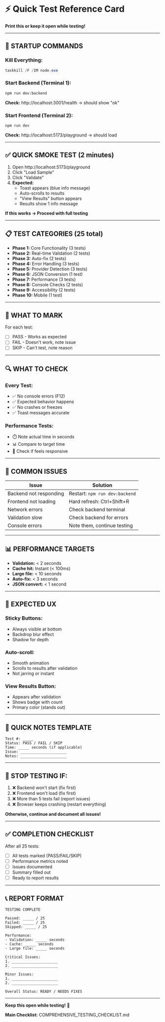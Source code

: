 # ⚡ Quick Test Reference Card

**Print this or keep it open while testing!**

---

## 🚀 **STARTUP COMMANDS**

### **Kill Everything:**

```powershell
taskkill /F /IM node.exe
```

### **Start Backend (Terminal 1):**

```bash
npm run dev:backend
```

**Check:** http://localhost:3001/health → should show "ok"

### **Start Frontend (Terminal 2):**

```bash
npm run dev
```

**Check:** http://localhost:5173/playground → should load

---

## ✅ **QUICK SMOKE TEST** (2 minutes)

1. Open http://localhost:5173/playground
2. Click "Load Sample"
3. Click "Validate"
4. **Expected:**
   - Toast appears (blue info message)
   - Auto-scrolls to results
   - "View Results" button appears
   - Results show 1 info message

**If this works → Proceed with full testing**

---

## 📋 **TEST CATEGORIES** (25 total)

- **Phase 1:** Core Functionality (3 tests)
- **Phase 2:** Real-time Validation (2 tests)
- **Phase 3:** Auto-fix (2 tests)
- **Phase 4:** Error Handling (3 tests)
- **Phase 5:** Provider Detection (3 tests)
- **Phase 6:** JSON Conversion (1 test)
- **Phase 7:** Performance (3 tests)
- **Phase 8:** Console Checks (2 tests)
- **Phase 9:** Accessibility (2 tests)
- **Phase 10:** Mobile (1 test)

---

## 🎯 **WHAT TO MARK**

For each test:

- [ ] PASS - Works as expected
- [ ] FAIL - Doesn't work, note issue
- [ ] SKIP - Can't test, note reason

---

## 🔍 **WHAT TO CHECK**

### **Every Test:**

- ✅ No console errors (F12)
- ✅ Expected behavior happens
- ✅ No crashes or freezes
- ✅ Toast messages accurate

### **Performance Tests:**

- ⏱️ Note actual time in seconds
- 📊 Compare to target time
- 🚀 Check if feels responsive

---

## 🐛 **COMMON ISSUES**

| Issue                  | Solution                       |
| ---------------------- | ------------------------------ |
| Backend not responding | Restart: `npm run dev:backend` |
| Frontend not loading   | Hard refresh: Ctrl+Shift+R     |
| Network errors         | Check backend terminal         |
| Validation slow        | Check backend for errors       |
| Console errors         | Note them, continue testing    |

---

## 📊 **PERFORMANCE TARGETS**

- **Validation:** < 2 seconds
- **Cache hit:** Instant (< 100ms)
- **Large file:** < 10 seconds
- **Auto-fix:** < 3 seconds
- **JSON convert:** < 1 second

---

## 🎨 **EXPECTED UX**

### **Sticky Buttons:**

- Always visible at bottom
- Backdrop blur effect
- Shadow for depth

### **Auto-scroll:**

- Smooth animation
- Scrolls to results after validation
- Not jarring or instant

### **View Results Button:**

- Appears after validation
- Shows badge with count
- Primary color (stands out)

---

## 📝 **QUICK NOTES TEMPLATE**

```
Test #: _____
Status: PASS / FAIL / SKIP
Time: _____ seconds (if applicable)
Issue: _____________________
Notes: _____________________
```

---

## 🚨 **STOP TESTING IF:**

1. ❌ Backend won't start (fix first)
2. ❌ Frontend won't load (fix first)
3. ❌ More than 5 tests fail (report issues)
4. ❌ Browser keeps crashing (restart everything)

**Otherwise, continue and document all issues!**

---

## ✅ **COMPLETION CHECKLIST**

After all 25 tests:

- [ ] All tests marked (PASS/FAIL/SKIP)
- [ ] Performance metrics noted
- [ ] Issues documented
- [ ] Summary filled out
- [ ] Ready to report results

---

## 📞 **REPORT FORMAT**

```
TESTING COMPLETE

Passed: _____ / 25
Failed: _____ / 25
Skipped: _____ / 25

Performance:
- Validation: _____ seconds
- Cache: _____ seconds
- Large file: _____ seconds

Critical Issues:
1. _____________________
2. _____________________

Minor Issues:
1. _____________________
2. _____________________

Overall Status: READY / NEEDS FIXES
```

---

**Keep this open while testing!** 📌

**Main Checklist:** COMPREHENSIVE_TESTING_CHECKLIST.md

